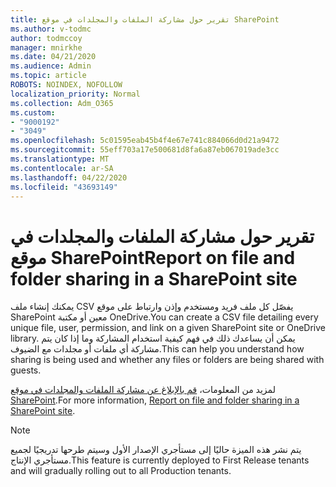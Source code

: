 ```yaml
---
title: تقرير حول مشاركة الملفات والمجلدات في موقع SharePoint
ms.author: v-todmc
author: todmccoy
manager: mnirkhe
ms.date: 04/21/2020
ms.audience: Admin
ms.topic: article
ROBOTS: NOINDEX, NOFOLLOW
localization_priority: Normal
ms.collection: Adm_O365
ms.custom:
- "9000192"
- "3049"
ms.openlocfilehash: 5c01595eab45b4f4e67e741c884066d0d21a9472
ms.sourcegitcommit: 55eff703a17e500681d8fa6a87eb067019ade3cc
ms.translationtype: MT
ms.contentlocale: ar-SA
ms.lasthandoff: 04/22/2020
ms.locfileid: "43693149"
---
```

# <a name="report-on-file-and-folder-sharing-in-a-sharepoint-site"></a><span data-ttu-id="5c98a-102">تقرير حول مشاركة الملفات والمجلدات في موقع SharePoint</span><span class="sxs-lookup"><span data-stu-id="5c98a-102">Report on file and folder sharing in a SharePoint site</span></span>

<span data-ttu-id="5c98a-103">يمكنك إنشاء ملف CSV يفصّل كل ملف فريد ومستخدم وإذن وارتباط على موقع SharePoint معين أو مكتبة OneDrive.</span><span class="sxs-lookup"><span data-stu-id="5c98a-103">You can create a CSV file detailing every unique file, user, permission, and link on a given SharePoint site or OneDrive library.</span></span> <span data-ttu-id="5c98a-104">يمكن أن يساعدك ذلك في فهم كيفية استخدام المشاركة وما إذا كان يتم مشاركة أي ملفات أو مجلدات مع الضيوف.</span><span class="sxs-lookup"><span data-stu-id="5c98a-104">This can help you understand how sharing is being used and whether any files or folders are being shared with guests.</span></span>

<span data-ttu-id="5c98a-105">لمزيد من المعلومات، [قم بالإبلاغ عن مشاركة الملفات والمجلدات في موقع SharePoint](https://docs.microsoft.com/sharepoint/sharing-reports).</span><span class="sxs-lookup"><span data-stu-id="5c98a-105">For more information, [Report on file and folder sharing in a SharePoint site](https://docs.microsoft.com/sharepoint/sharing-reports).</span></span>

> [!NOTE]
> <span data-ttu-id="5c98a-106">يتم نشر هذه الميزة حاليًا إلى مستأجري الإصدار الأول وسيتم طرحها تدريجيًا لجميع مستأجري الإنتاج.</span><span class="sxs-lookup"><span data-stu-id="5c98a-106">This feature is currently deployed to First Release tenants and will gradually rolling out to all Production tenants.</span></span>